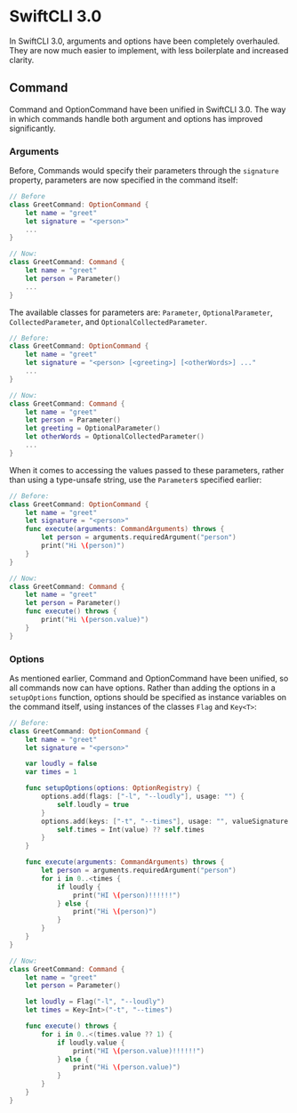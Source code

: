 # SwiftCLI 3.0
In SwiftCLI 3.0, arguments and options have been completely overhauled. They are now much easier to implement, with less boilerplate and increased clarity.

## Command
Command and OptionCommand have been unified in SwiftCLI 3.0. The way in which commands handle both argument and options has improved significantly.

### Arguments
Before, Commands would specify their parameters through the `signature` property, parameters are now specified in the command itself:
```swift
// Before
class GreetCommand: OptionCommand {
    let name = "greet"
    let signature = "<person>"
    ...
}

// Now:
class GreetCommand: Command {
    let name = "greet"
    let person = Parameter()
    ...
}
```

The available classes for parameters are: `Parameter`, `OptionalParameter`, `CollectedParameter`, and `OptionalCollectedParameter`.
```swift
// Before:
class GreetCommand: OptionCommand {
    let name = "greet"
    let signature = "<person> [<greeting>] [<otherWords>] ..."
    ...
}

// Now:
class GreetCommand: Command {
    let name = "greet"
    let person = Parameter()
    let greeting = OptionalParameter()
    let otherWords = OptionalCollectedParameter()
    ...
}
```

When it comes to accessing the values passed to these parameters, rather than using a type-unsafe string, use the `Parameter`s specified earlier:
```swift
// Before:
class GreetCommand: OptionCommand {
    let name = "greet"
    let signature = "<person>"
    func execute(arguments: CommandArguments) throws {
        let person = arguments.requiredArgument("person")
        print("Hi \(person)")
    }
}

// Now:
class GreetCommand: Command {
    let name = "greet"
    let person = Parameter()
    func execute() throws {
        print("Hi \(person.value)")
    }
}
```

### Options
As mentioned earlier, Command and OptionCommand have been unified, so all commands now can have options. Rather than adding the options in a `setupOptions` function, options should be specified as instance variables on the command itself, using instances of the classes `Flag` and `Key<T>`:


```swift
// Before:
class GreetCommand: OptionCommand {
    let name = "greet"
    let signature = "<person>"

    var loudly = false
    var times = 1

    func setupOptions(options: OptionRegistry) {
        options.add(flags: ["-l", "--loudly"], usage: "") {
            self.loudly = true
        }
        options.add(keys: ["-t", "--times"], usage: "", valueSignature: "") { (value) in
            self.times = Int(value) ?? self.times
        }
    }

    func execute(arguments: CommandArguments) throws {
        let person = arguments.requiredArgument("person")
        for i in 0..<times {
            if loudly {
                print("HI \(person)!!!!!!")
            } else {
                print("Hi \(person)")
            }
        }
    }
}

// Now:
class GreetCommand: Command {
    let name = "greet"
    let person = Parameter()

    let loudly = Flag("-l", "--loudly")
    let times = Key<Int>("-t", "--times")

    func execute() throws {
        for i in 0..<(times.value ?? 1) {
            if loudly.value {
                print("HI \(person.value)!!!!!!")
            } else {
                print("Hi \(person.value)")
            }
        }
    }
}
```
